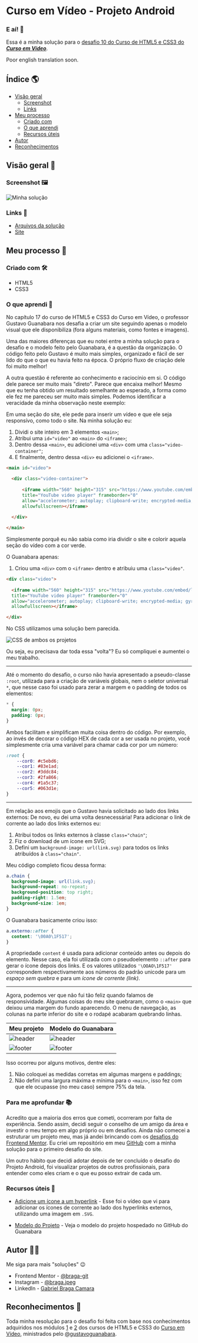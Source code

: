 # Curso em Vídeo - Projeto Android

### E aí! :call_me_hand:	

Essa é a minha solução para o [desafio 10 do Curso de HTML5 e CSS3 do ***Curso em Vídeo***](https://github.com/gustavoguanabara/html-css/blob/master/desafios/modulo-02/d010/desafio-android.pdf). 

Poor english translation soon. 

## Índice :earth_americas:

- [Visão geral](#visão-geral-bookmark_tabs)
  - [Screenshot](#screenshot-framed_picture)
  - [Links](#links-link)
- [Meu processo](#meu-processo-footprints)
  - [Criado com](#criado-com-hammer_and_wrench)
  - [O que aprendi](#o-que-aprendi-brain)
  - [Recursos úteis](#recursos-úteis-mag_right)
- [Autor](#autor-raising_hand_man)
- [Reconhecimentos](#reconhecimentos-pray)

## Visão geral :bookmark_tabs:

### Screenshot :framed_picture:

![Minha solução](https://github.com/braga-git/cursoemvideo-projeto-android/blob/main/imagens/projeto-android.png)

### Links :link:

- [Arquivos da solução](https://github.com/braga-git/cursoemvideo-projeto-android)
- [Site](https://braga-git.github.io/cursoemvideo-projeto-android/)

## Meu processo :footprints: 

### Criado com :hammer_and_wrench:

- HTML5
- CSS3

### O que aprendi :brain:

No capítulo 17 do curso de HTML5 e CSS3 do Curso em Vídeo, o professor Gustavo Guanabara nos desafia a criar um site seguindo apenas o modelo visual que ele disponibiliza (fora alguns materiais, como fontes e imagens).

Uma das maiores diferenças que eu notei entre a minha solução para o desafio e o modelo feito pelo Guanabara, é a questão da organização. O código feito pelo Gustavo é muito mais simples, organizado e fácil de ser lido do que o que eu havia feito na época. O próprio fluxo de criação dele foi muito melhor! 

A outra questão é referente ao conhecimento e raciocínio em si. O código dele parece ser muito mais "direto". Parece que encaixa melhor! Mesmo que eu tenha obtido um resultado semelhante ao esperado, a forma como ele fez me pareceu ser muito mais simples. Podemos identificar a veracidade da minha observação neste exemplo:

Em uma seção do site, ele pede para inserir um vídeo e que ele seja responsívo, como todo o site. Na minha solução eu: 

1. Dividi o site inteiro em 3 elementos `<main>`; 
2. Atribui uma `id="video"` ao `<main>` do `<iframe>`;
3. Dentro dessa `<main>`, eu adicionei uma `<div>` com uma `class="video-container"`;
4. E finalmente, dentro dessa `<div>` eu adicionei o `<iframe>`.

```html
<main id="video">

  <div class="video-container">
    
      <iframe width="560" height="315" src="https://www.youtube.com/embed/l2UDgpLz20M" 
      title="YouTube video player" frameborder="0" 
      allow="accelerometer; autoplay; clipboard-write; encrypted-media; gyroscope; picture-in-picture" 
      allowfullscreen></iframe>
  
  </div>

</main>
```

Simplesmente porquê eu não sabia como iria dividir o site e colorir aquela seção do vídeo com a cor verde.

O Guanabara apenas:

1. Criou uma `<div>` com o `<iframe>` dentro e atribuiu uma `class="video"`.

```html
<div class="video">
  
  <iframe width="560" height="315" src="https://www.youtube.com/embed/l2UDgpLz20M" 
  title="YouTube video player" frameborder="0" 
  allow="accelerometer; autoplay; clipboard-write; encrypted-media; gyroscope; picture-in-picture" 
  allowfullscreen></iframe>

</div>
```

No CSS utilizamos uma solução bem parecida. 

![CSS de ambos os projetos](https://github.com/braga-git/cursoemvideo-projeto-android/blob/main/imagens/screenshot-css.png)

Ou seja, eu precisava dar toda essa "volta"? Eu só compliquei e aumentei o meu trabalho.

---

Até o momento do desafio, o curso não havia apresentado a pseudo-classe `:root`, utilizada para a criação de variáveis globais, nem o seletor universal `*`, que nesse caso foi usado para zerar a margem e o padding de todos os elementos:

```css
* {
  margin: 0px;
  padding: 0px;
}
```

Ambos facilitam e simplificam muita coisa dentro do código. Por exemplo, ao invés de decorar o código HEX de cada cor a ser usada no projeto, você simplesmente cria uma variável para chamar cada cor por um número:

```css
:root {
    --cor0: #c5ebd6;
    --cor1: #83e1ad;
    --cor2: #3ddc84;
    --cor3: #2fa866;
    --cor4: #1a5c37;
    --cor5: #063d1e;
}
```

---

Em relação aos emojis que o Gustavo havia solicitado ao lado dos links externos: De novo, eu dei uma volta desnecessária! Para adicionar o link de corrente ao lado dos links externos eu:

1. Atribui todos os links externos à classe `class="chain"`;
2. Fiz o download de um ícone em SVG;
3. Defini um `background-image: url(link.svg)` para todos os links atribuídos à `class="chain"`.

Meu código completo ficou dessa forma:

```css
a.chain {
  background-image: url(link.svg);
  background-repeat: no-repeat;
  background-position: top right;
  padding-right: 1.5em;
  background-size: 1em;
}
```

O Guanabara basicamente criou isso:

```css
a.externo::after {
  content: '\00A0\1F517';
}
```

A propriedade `content` é usada para adicionar conteúdo antes ou depois do elemento. Nesse caso, ela foi utilizada com o pseudoelemento `::after` para gerar o ícone depois dos links. E os valores utilizados `'\OOAO\1F517'` correspondem respectivamente aos números do padrão unicode para um *espaço sem quebra* e para um *ícone de corrente (link)*.

---

Agora, podemos ver que não fui tão feliz quando falamos de responsividade. Algumas coisas do meu site quebraram, como o `<main>` que deixou uma margem do fundo aparecendo. O menu de navegação, as colunas na parte inferior do site e o rodapé acabaram quebrando linhas.

| Meu projeto                                                                                | Modelo do Guanabara |
| -----------                                                                                | -----------         |
|![header](https://github.com/braga-git/cursoemvideo-projeto-android/blob/main/imagens/header-braga.jpeg) |![header](https://github.com/braga-git/cursoemvideo-projeto-android/blob/main/imagens/header-guanabara.jpeg)|
|![footer](https://github.com/braga-git/cursoemvideo-projeto-android/blob/main/imagens/footer-braga.jpeg) |![footer](https://github.com/braga-git/cursoemvideo-projeto-android/blob/main/imagens/footer-guanabara.jpeg)|

Isso ocorreu por alguns motivos, dentre eles:
1. Não coloquei as medidas corretas em algumas margens e paddings;
2. Não defini uma largura máxima e mínima para o `<main>`, isso fez com que ele ocupasse (no meu caso) sempre 75% da tela.

### Para me aprofundar :books:

Acredito que a maioria dos erros que cometi, ocorreram por falta de experiência. Sendo assim, decidi seguir o conselho de um amigo da área e investir o meu tempo em algo próprio ou em desafios. Ainda não comecei a estruturar um projeto meu, mas já andei brincando com os [desafios do Frontend Mentor](https://www.frontendmentor.io/challenges). Eu criei um repositório em meu [GitHub](https://github.com/braga-git/frontendmentor-qrcode-component) com a minha solução para o primeiro desafio do site.

Um outro hábito que decidi adotar depois de ter concluído o desafio do Projeto Android, foi visualizar projetos de outros profissionais, para entender como eles criam e o que eu posso extrair de cada um.

### Recursos úteis :mag_right:

- [Adicione um ícone a um hyperlink](https://www.youtube.com/watch?v=YJ1XUEy3oHw) - Esse foi o vídeo que vi para adicionar os ícones de corrente ao lado dos hyperlinks externos, utilizando uma imagem em `.SVG`.

- [Modelo do Projeto](https://professorguanabara.github.io/projeto-android/) - Veja o modelo do projeto hospedado no GitHub do Guanabara 

## Autor :raising_hand_man:

Me siga para mais "soluções" :wink: 

- Frontend Mentor - [@braga-git](https://www.frontendmentor.io/profile/braga-git)
- Instagram - [@braga.jpeg](https://www.instagram.com/braga.jpeg/)
- LinkedIn - [Gabriel Braga Camara](https://www.linkedin.com/in/gabrielbragacamara/)

## Reconhecimentos :pray:

Toda minha resolução para o desafio foi feita com base nos conhecimentos adquiridos nos módulos [1](https://www.cursoemvideo.com/curso/html5-css3-modulo1/) e [2](https://www.cursoemvideo.com/curso/curso-html5-e-css3-modulo-2-de-5-40-horas/) dos cursos de HTML5 e CSS3 do [Curso em Vídeo](https://www.cursoemvideo.com/cursos/), ministrados pelo [@gustavoguanabara](https://github.com/gustavoguanabara). 
